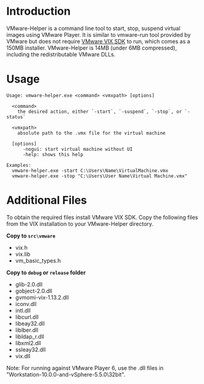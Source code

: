 # Introduction
VMware-Helper is a command line tool to start, stop, suspend virtual images using VMware Player. It is similar to vmware-run tool provided by VMware but does not require [VMware VIX SDK](https://www.vmware.com/support/developer/vix-api/) to run, which comes as a 150MB installer. VMware-Helper is 14MB (under 6MB compressed), including the redistributable VMware DLLs. 

# Usage

```
Usage: vmware-helper.exe <command> <vmxpath> [options]

  <command>
    the desired action, either `-start`, `-suspend`, `-stop`, or `-status`

  <vmxpath>
    absolute path to the .vmx file for the virtual machine

  [options]
      -nogui: start virtual machine without UI
      -help: shows this help

Examples:
  vmware-helper.exe -start C:\Users\Name\VirtualMachine.vmx
  vmware-helper.exe -stop "C:\Users\User Name\Virtual Machine.vmx"
```

# Additional Files
To obtain the required files install VMware VIX SDK. Copy the following files from the VIX installation to your VMware-Helper directory. 

**Copy to `src\vmware`**
- vix.h
- vix.lib
- vm_basic_types.h


**Copy to `debug` or `release` folder**
- glib-2.0.dll
- gobject-2.0.dll
- gvmomi-vix-1.13.2.dll
- iconv.dll
- intl.dll
- libcurl.dll
- libeay32.dll
- liblber.dll
- libldap_r.dll
- libxml2.dll
- ssleay32.dll
- vix.dll

Note: For running against VMware Player 6, use the .dll files in "Workstation-10.0.0-and-vSphere-5.5.0\32bit".